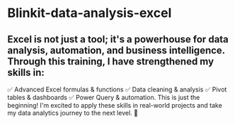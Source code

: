 # Blinkit-data-analysis-excel

## Excel is not just a tool; it's a powerhouse for data analysis, automation, and business intelligence. Through this training, I have strengthened my skills in:
✅ Advanced Excel formulas & functions
✅ Data cleaning & analysis
✅ Pivot tables & dashboards
✅ Power Query & automation.
This is just the beginning! I'm excited to apply these skills in real-world projects and take my data analytics journey to the next level. 🚀
